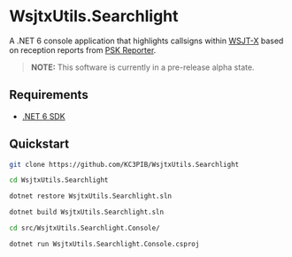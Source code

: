 # WsjtxUtils.Searchlight
A .NET 6 console application that highlights callsigns within [WSJT-X](https://physics.princeton.edu/pulsar/k1jt/wsjtx.html) based on reception reports from [PSK Reporter](https://pskreporter.info/).

> **NOTE:** This software is currently in a pre-release alpha state.


## Requirements
- [.NET 6 SDK](https://docs.microsoft.com/en-us/dotnet/core/install/)


## Quickstart
```sh
git clone https://github.com/KC3PIB/WsjtxUtils.Searchlight

cd WsjtxUtils.Searchlight

dotnet restore WsjtxUtils.Searchlight.sln

dotnet build WsjtxUtils.Searchlight.sln

cd src/WsjtxUtils.Searchlight.Console/

dotnet run WsjtxUtils.Searchlight.Console.csproj
```